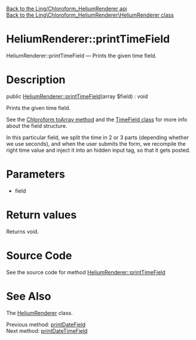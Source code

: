 [Back to the Ling/Chloroform_HeliumRenderer api](https://github.com/lingtalfi/Chloroform_HeliumRenderer/blob/master/doc/api/Ling/Chloroform_HeliumRenderer.md)<br>
[Back to the Ling\Chloroform_HeliumRenderer\HeliumRenderer class](https://github.com/lingtalfi/Chloroform_HeliumRenderer/blob/master/doc/api/Ling/Chloroform_HeliumRenderer/HeliumRenderer.md)


HeliumRenderer::printTimeField
================



HeliumRenderer::printTimeField — Prints the given time field.




Description
================


public [HeliumRenderer::printTimeField](https://github.com/lingtalfi/Chloroform_HeliumRenderer/blob/master/doc/api/Ling/Chloroform_HeliumRenderer/HeliumRenderer/printTimeField.md)(array $field) : void




Prints the given time field.

See the [Chloroform toArray method](https://github.com/lingtalfi/Chloroform/blob/master/doc/api/Ling/Chloroform/Form/Chloroform/toArray.md) and the [TimeField class](https://github.com/lingtalfi/Chloroform/blob/master/doc/api/Ling/Chloroform/Field/TimeField.md) for more info about the field structure.

In this particular field, we split the time in 2 or 3 parts (depending whether we use seconds),
and when the user submits the form, we recompile the right time value and inject it into an hidden input tag,
so that it gets posted.




Parameters
================


- field

    


Return values
================

Returns void.








Source Code
===========
See the source code for method [HeliumRenderer::printTimeField](https://github.com/lingtalfi/Chloroform_HeliumRenderer/blob/master/HeliumRenderer.php#L633-L707)


See Also
================

The [HeliumRenderer](https://github.com/lingtalfi/Chloroform_HeliumRenderer/blob/master/doc/api/Ling/Chloroform_HeliumRenderer/HeliumRenderer.md) class.

Previous method: [printDateField](https://github.com/lingtalfi/Chloroform_HeliumRenderer/blob/master/doc/api/Ling/Chloroform_HeliumRenderer/HeliumRenderer/printDateField.md)<br>Next method: [printDateTimeField](https://github.com/lingtalfi/Chloroform_HeliumRenderer/blob/master/doc/api/Ling/Chloroform_HeliumRenderer/HeliumRenderer/printDateTimeField.md)<br>

